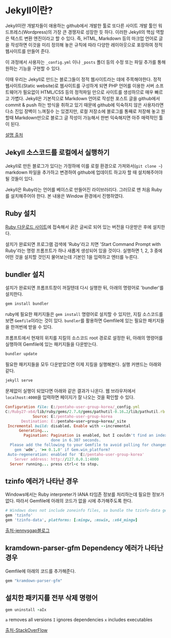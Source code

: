 # Jekyll이란?

Jekyll이란 개발자들이 애용하는 github에서 개발한 툴로 또다른 사이트 개발 툴인 워드프레스(Wordpress)의 가장 큰 경쟁자로 성장한 듯 하다. 이러한 Jekyll의 핵심 역할은 텍스트 변환 엔진이라고 할 수 있다. 즉, HTML, Markdown 등의 마크업 언어로 글을 작성하면 이것을 미리 정의해 놓은 규칙에 따라 다양한 레이아웃으로 포장하여 정적 웹사이트를 만들어 준다. 

이 과정에서 사용자는 `_config.yml` 이나 `_posts` 폴더 등의 수정 또는 파일 추가를 통해 원하는 기능을 구현할 수 있다.

이때 우리는 Jekyll로 만드는 블로그들이 정적 웹사이트라는 데에 주목해야한다. 정적 웹사이트(Static website)로 웹사이트를 구성하게 되면 PHP 언어를 이용한 서버 소프트웨어가 필요없이 HTML/CSS 등의 정적파일 만으로 사이트를 생성하므로 매우 빠르고 가볍다. Jekyll은 기본적으로 Markdown 언어로 작성한 포스트 글을 github에서 commit & push 하는 방식을 취하고 있기 때문에 github에 익숙하지 않은 사용자라면 다소 진입 장벽이 느껴질수 는 있겠지만, 로컬 저장소에 블로그를 통째로 저장해 놓고 원할때 Markdown만으로 블로그 글 작성이 가능해서 한번 익숙해지면 아주 매력적인 툴이 된다.

[설명 출처](https://nashory.github.io/routine/programming/2017/06/21/2_how_to_use_jekyll.html)

## Jekyll 소스코드를 로컬에서 실행하기

Jekyll로 만든 블로그가 있다는 가정하에 이를 로컬 환경으로 가져와서(`git clone ~`) markdown 파일을 추가하고 변경하여 github에 업데이트 하고자 할 때 설치해주어야 될 것들이 있다.

Jekyll은 Ruby라는 언어를 베이스로 만들어진 라이브러리다. 그러므로 맨 처음 Ruby를 설치해주어야 한다. 본 내용은 Window 환경에서 진행하였다.

## Ruby 설치

[Ruby 다운로드 사이트](https://rubyinstaller.org/downloads/)에 접속해서 굵은 글씨로 되어 있는 버전을 다운받은 후에 설치한다.

설치가 완료되면 프로그램 검색에 'Ruby'라고 치면 'Start Command Prompt with Ruby'라는 명령 프롬프트가 하나 새롭게 생성되어 있을 것이다. 실행하면 1, 2, 3 중에 어떤 것을 설치할 것인지 물어보는데 기본인 1을 입력하고 엔터를 누른다.

## bundler 설치

설치가 완료되면 프롬프트창이 꺼질텐데 다시 실행한 뒤, 아래의 명령어로 'bundler'를 설치한다.

```ruby
gem install bundler
```

ruby에 필요한 패키지들은 `gem install` 명령어로 설치할 수 있지만, 지킬 소스코드를 보면 `Gemfile`이라는 것이 있다. `bundler`를 활용하면 Gemfile에 있는 필요한 패키지들을 한꺼번에 받을 수 있다.

프롬프트에서 현재의 위치를 지킬의 소스코드 root 경로로 설정한 뒤, 아래의 명령어를 실행하여 Gemfile에 있는 패키지들을 다운받는다.

```ruby
bundler update
```

필요한 패키지들을 모두 다운받았으면 이제 지킬을 실행해본다. 실행 커맨드는 아래와 같다.

```ruby
jekyll serve
```

문제없이 실행이 되었다면 아래와 같은 결과가 나온다. 웹 브라우저에서 `localhost:4000`을 입력하면 페이지가 잘 나오는 것을 확인할 수 있다.

```ruby
Configuration file: E:/pentaho-user-group-korea/_config.yml
C:/Ruby27-x64/lib/ruby/gems/2.7.0/gems/pathutil-0.16.2/lib/pathutil.rb:497: warning: Using the last argument as keyword parameters is deprecated
            Source: E:/pentaho-user-group-korea
       Destination: E:/pentaho-user-group-korea/_site
 Incremental build: disabled. Enable with --incremental
      Generating...
        Pagination: Pagination is enabled, but I couldn't find an index.html page to use as the pagination template. Skipping pagination.
                    done in 6.307 seconds.
  Please add the following to your Gemfile to avoid polling for changes:
    gem 'wdm', '>= 0.1.0' if Gem.win_platform?
 Auto-regeneration: enabled for 'E:/pentaho-user-group-korea'
    Server address: http://127.0.0.1:4000
  Server running... press ctrl-c to stop.
```

## tzinfo 에러가 나타난 경우

Windows에서는 Ruby interpreter가 IANA 타임존 정보를 처리하는데 필요한 정보가 없다. 따라서 Gemfile에 아래의 코드가 없을 시에 추가해주도록 한다.
```ruby
# Windows does not include zoneinfo files, so bundle the tzinfo-data gem
gem 'tzinfo'
gem 'tzinfo-data', platforms: [:mingw, :mswin, :x64_mingw]

```

[출처-jennysgap블로그](https://jennysgap.tistory.com/entry/Github-Pages-04-타임존-관리)

## kramdown-parser-gfm Dependency 에러가 나타난 경우

Gemfile에 아래의 코드를 추가해준다.

```ruby
gem "kramdown-parser-gfm"
```

## 설치한 패키지를 전부 삭제 명령어
```ruby
gem uninstall -aIx
```

`a` removes all versions
`I` ignores dependencies
`x` includes executables

[출처-StackOverFlow](https://stackoverflow.com/questions/8095209/uninstall-all-installed-gems-in-osx)